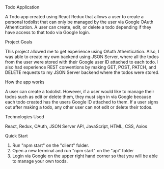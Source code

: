 Todo Application

A Todo app created using React Redux that allows a user to create a personal todolist that can only be managed by the user via Google OAuth Athentication. A user can create, edit, or delete a todo depending if they have access to that todo via Google login. 

Project Goals

This project allowed me to get experience using OAuth Athentication. Also, I was able to create my own backend using JSON Server, where all the todos from the user were stored with their Google user ID attached to each todo. I also had experience REST conventions by making GET, POST, PATCH, and DELETE requests to my JSON Server backend where the todos were stored.

How the app works

A user can create a todolist. However, if a user would like to manage their todos such as edit or delete them, they must sign in via Google because each todo created has the users Google ID attached to them. If a user signs out after making a todo, any other user can not edit or delete their todos. 

Technologies Used

React, Redux, OAuth, JSON Server API, JavaScript, HTML, CSS, Axios

Quick Start

1. Run "npm start" on the "client" folder.
2. Open a new terminal and run "npm start" on the "api" folder
3. Login via Google on the upper right hand corner so that you will be able to manage your own toods.

